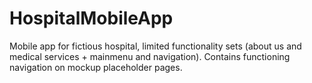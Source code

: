 # HospitalMobileApp
Mobile app for fictious hospital, limited functionality sets (about us and medical services + mainmenu and navigation).  Contains functioning navigation on mockup placeholder pages.
